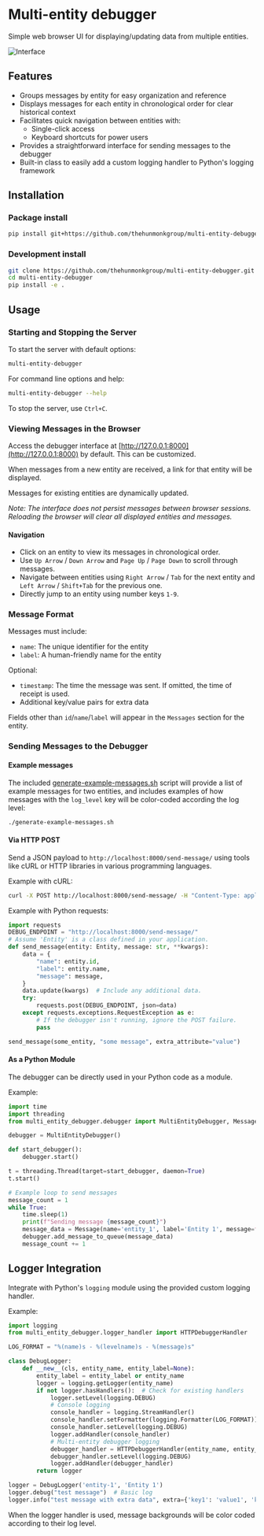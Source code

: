# Multi-entity debugger

Simple web browser UI for displaying/updating data from multiple entities.

<img src="https://github.com/thehunmonkgroup/multi-entity-debugger/assets/43772/7518c477-bf7d-45d5-a6d5-78bf19db4905" alt="Interface" />

## Features

* Groups messages by entity for easy organization and reference
* Displays messages for each entity in chronological order for clear historical context
* Facilitates quick navigation between entities with:
    * Single-click access
    * Keyboard shortcuts for power users
* Provides a straightforward interface for sending messages to the debugger
* Built-in class to easily add a custom logging handler to Python's logging framework

## Installation

### Package install

```sh
pip install git+https://github.com/thehunmonkgroup/multi-entity-debugger
```

### Development install

```sh
git clone https://github.com/thehunmonkgroup/multi-entity-debugger.git
cd multi-entity-debugger
pip install -e .
```

## Usage

### Starting and Stopping the Server

To start the server with default options:

```sh
multi-entity-debugger
```

For command line options and help:

```sh
multi-entity-debugger --help
```

To stop the server, use `Ctrl+C`.

### Viewing Messages in the Browser

Access the debugger interface at [http://127.0.0.1:8000](http://127.0.0.1:8000) by default. This can be customized.

When messages from a new entity are received, a link for that entity will be displayed.

Messages for existing entities are dynamically updated.

*Note: The interface does not persist messages between browser sessions. Reloading the browser will clear all displayed entities and messages.*

#### Navigation

- Click on an entity to view its messages in chronological order.
- Use `Up Arrow` / `Down Arrow` and `Page Up` / `Page Down` to scroll through messages.
- Navigate between entities using `Right Arrow` / `Tab` for the next entity and `Left Arrow` / `Shift+Tab` for the previous one.
- Directly jump to an entity using number keys `1-9`.

### Message Format

Messages must include:

 * `name`: The unique identifier for the entity
 * `label`: A human-friendly name for the entity

Optional:

 * `timestamp`: The time the message was sent. If omitted, the time of receipt is used.
 * Additional key/value pairs for extra data

Fields other than `id`/`name`/`label` will appear in the `Messages` section for the entity.

### Sending Messages to the Debugger


#### Example messages

The included [generate-example-messages.sh](generate-example-messages.sh) script will provide
a list of example messages for two entities, and includes examples of how messages with the
`log_level` key will be color-coded according the log level:

```sh
./generate-example-messages.sh
```

#### Via HTTP POST

Send a JSON payload to `http://localhost:8000/send-message/` using tools like cURL or HTTP libraries in various programming languages.

Example with cURL:

```sh
curl -X POST http://localhost:8000/send-message/ -H "Content-Type: application/json" -d '{"name":"agent_1", "label":"Agent 1", "message":"hello world"}'
```

Example with Python requests:

```python
import requests
DEBUG_ENDPOINT = "http://localhost:8000/send-message/"
# Assume 'Entity' is a class defined in your application.
def send_message(entity: Entity, message: str, **kwargs):
    data = {
        "name": entity.id,
        "label": entity.name,
        "message": message,
    }
    data.update(kwargs)  # Include any additional data.
    try:
        requests.post(DEBUG_ENDPOINT, json=data)
    except requests.exceptions.RequestException as e:
        # If the debugger isn't running, ignore the POST failure.
        pass

send_message(some_entity, "some message", extra_attribute="value")
```

#### As a Python Module

The debugger can be directly used in your Python code as a module.

Example:

```python
import time
import threading
from multi_entity_debugger.debugger import MultiEntityDebugger, Message

debugger = MultiEntityDebugger()

def start_debugger():
    debugger.start()

t = threading.Thread(target=start_debugger, daemon=True)
t.start()

# Example loop to send messages
message_count = 1
while True:
    time.sleep(1)
    print(f"Sending message {message_count}")
    message_data = Message(name='entity_1', label='Entity 1', message=f'Message {message_count}')
    debugger.add_message_to_queue(message_data)
    message_count += 1
```

## Logger Integration

Integrate with Python's `logging` module using the provided custom logging handler.

Example:

```python
import logging
from multi_entity_debugger.logger_handler import HTTPDebuggerHandler

LOG_FORMAT = "%(name)s - %(levelname)s - %(message)s"

class DebugLogger:
    def __new__(cls, entity_name, entity_label=None):
        entity_label = entity_label or entity_name
        logger = logging.getLogger(entity_name)
        if not logger.hasHandlers():  # Check for existing handlers
            logger.setLevel(logging.DEBUG)
            # Console logging
            console_handler = logging.StreamHandler()
            console_handler.setFormatter(logging.Formatter(LOG_FORMAT))
            console_handler.setLevel(logging.DEBUG)
            logger.addHandler(console_handler)
            # Multi-entity debugger logging
            debugger_handler = HTTPDebuggerHandler(entity_name, entity_label)
            debugger_handler.setLevel(logging.DEBUG)
            logger.addHandler(debugger_handler)
        return logger

logger = DebugLogger('entity-1', 'Entity 1')
logger.debug("test message")  # Basic log
logger.info("test message with extra data", extra={'key1': 'value1', 'key2': 'value2'})  # Log with extra data
```

When the logger handler is used, message backgrounds will be color coded according to their log level.
